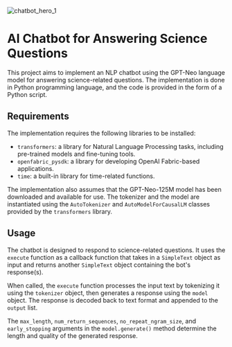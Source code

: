 ![chatbot_hero_1](https://github.com/abdullahbh/openfabric-test/assets/75631205/d4b797af-4d1f-4cc5-93cb-457a52d1b2b5)

# AI Chatbot for Answering Science Questions

This project aims to implement an NLP chatbot using the GPT-Neo language model for answering science-related questions. The implementation is done in Python programming language, and the code is provided in the form of a Python script.

## Requirements

The implementation requires the following libraries to be installed:

* `transformers`: a library for Natural Language Processing tasks, including pre-trained models and fine-tuning tools.
* `openfabric_pysdk`: a library for developing OpenAI Fabric-based applications.
* `time`: a built-in library for time-related functions.

The implementation also assumes that the GPT-Neo-125M model has been downloaded and available for use. The tokenizer and the model are instantiated using the `AutoTokenizer` and `AutoModelForCausalLM` classes provided by the `transformers` library.

## Usage

The chatbot is designed to respond to science-related questions. It uses the `execute` function as a callback function that takes in a `SimpleText` object as input and returns another `SimpleText` object containing the bot's response(s).

When called, the `execute` function processes the input text by tokenizing it using the `tokenizer` object, then generates a response using the `model` object. The response is decoded back to text format and appended to the `output` list.

The `max_length`, `num_return_sequences`, `no_repeat_ngram_size`, and `early_stopping` arguments in the `model.generate()` method determine the length and quality of the generated response.
